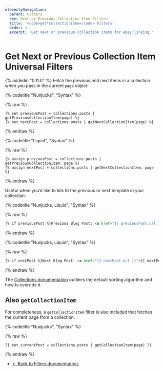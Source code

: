 ```yaml
---
eleventyNavigation:
  parent: Filters
  key: Next or Previous Collection Item Filters
  title: '<code>get*CollectionItem</code> Filters'
  order: 4
  excerpt: 'Get next or previous collection items for easy linking.'
---
```

# Get Next or Previous Collection Item Universal Filters

{% addedin "0.11.0" %} Fetch the previous and next items in a collection when you pass in the current `page` object.

{% codetitle "Nunjucks", "Syntax" %}

{% raw %}
```
{% set previousPost = collections.posts | getPreviousCollectionItem(page) %}
{% set nextPost = collections.posts | getNextCollectionItem(page) %}
```
{% endraw %}

{% codetitle "Liquid", "Syntax" %}

{% raw %}
```liquid
{% assign previousPost = collections.posts | getPreviousCollectionItem: page %}
{% assign nextPost = collections.posts | getNextCollectionItem: page %}
```
{% endraw %}

Useful when you’d like to link to the previous or next template in your collection:

{% codetitle "Nunjucks, Liquid", "Syntax" %}

{% raw %}
```html
{% if previousPost %}Previous Blog Post: <a href="{{ previousPost.url }}">{{ previousPost.data.title }}</a>{% endif %}
```
{% endraw %}

{% codetitle "Nunjucks, Liquid", "Syntax" %}

{% raw %}
```html
{% if nextPost %}Next Blog Post: <a href="{{ nextPost.url }}">{{ nextPost.data.title }}</a>{% endif %}
```
{% endraw %}

The [Collections documentation](/docs/collections/#sorting) outlines the default sorting algorithm and how to override it.

## Also `getCollectionItem`

For completeness, a `getCollectionItem` filter is also included that fetches the current page from a collection.

{% codetitle "Nunjucks", "Syntax" %}

{% raw %}
```
{{ set currentPost = collections.posts | getCollectionItem(page) }}
```
{% endraw %}

* [← Back to Filters documentation.](/docs/filters/)
